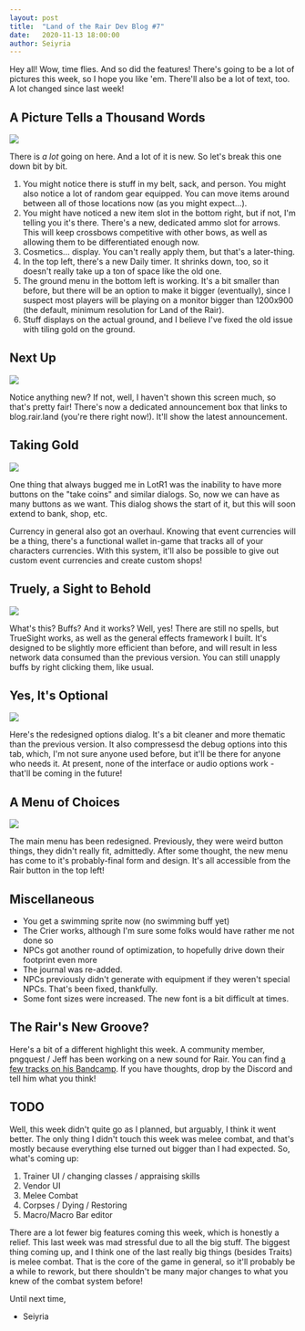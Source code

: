 ```yaml
---
layout: post
title:  "Land of the Rair Dev Blog #7"
date:   2020-11-13 18:00:00
author: Seiyria
---
```


Hey all! Wow, time flies. And so did the features! There's going to be a lot of pictures this week, so I hope you like 'em. There'll also be a lot of text, too. A lot changed since last week!

## A Picture Tells a Thousand Words

![](https://i.imgur.com/TsZIosh.png)

There is _a lot_ going on here. And a lot of it is new. So let's break this one down bit by bit.

1. You might notice there is stuff in my belt, sack, and person. You might also notice a lot of random gear equipped. You can move items around between all of those locations now (as you might expect...).
2. You might have noticed a new item slot in the bottom right, but if not, I'm telling you it's there. There's a new, dedicated ammo slot for arrows. This will keep crossbows competitive with other bows, as well as allowing them to be differentiated enough now.
3. Cosmetics... display. You can't really apply them, but that's a later-thing.
4. In the top left, there's a new Daily timer. It shrinks down, too, so it doesn't really take up a ton of space like the old one.
5. The ground menu in the bottom left is working. It's a bit smaller than before, but there will be an option to make it bigger (eventually), since I suspect most players will be playing on a monitor bigger than 1200x900 (the default, minimum resolution for Land of the Rair).
6. Stuff displays on the actual ground, and I believe I've fixed the old issue with tiling gold on the ground.

## Next Up

![](https://i.imgur.com/lY5Z6Vb.png)

Notice anything new? If not, well, I haven't shown this screen much, so that's pretty fair! There's now a dedicated announcement box that links to blog.rair.land (you're there right now!). It'll show the latest announcement.

## Taking Gold

![](https://i.imgur.com/KVA98hy.png)

One thing that always bugged me in LotR1 was the inability to have more buttons on the "take coins" and similar dialogs. So, now we can have as many buttons as we want. This dialog shows the start of it, but this will soon extend to bank, shop, etc.

Currency in general also got an overhaul. Knowing that event currencies will be a thing, there's a functional wallet in-game that tracks all of your characters currencies. With this system, it'll also be possible to give out custom event currencies and create custom shops!

## Truely, a Sight to Behold

![](https://i.imgur.com/vlYkVtM.png)

What's this? Buffs? And it works? Well, yes! There are still no spells, but TrueSight works, as well as the general effects framework I built. It's designed to be slightly more efficient than before, and will result in less network data consumed than the previous version. You can still unapply buffs by right clicking them, like usual.

## Yes, It's Optional

![](https://i.imgur.com/jzdx6KG.png)

Here's the redesigned options dialog. It's a bit cleaner and more thematic than the previous version. It also compressesd the debug options into this tab, which, I'm not sure anyone used before, but it'll be there for anyone who needs it. At present, none of the interface or audio options work - that'll be coming in the future!

## A Menu of Choices

![](https://i.imgur.com/qskvonS.png)

The main menu has been redesigned. Previously, they were weird button things, they didn't really fit, admittedly. After some thought, the new menu has come to it's probably-final form and design. It's all accessible from the Rair button in the top left!

## Miscellaneous

* You get a swimming sprite now (no swimming buff yet)
* The Crier works, although I'm sure some folks would have rather me not done so
* NPCs got another round of optimization, to hopefully drive down their footprint even more
* The journal was re-added.
* NPCs previously didn't generate with equipment if they weren't special NPCs. That's been fixed, thankfully.
* Some font sizes were increased. The new font is a bit difficult at times.

## The Rair's New Groove?

Here's a bit of a different highlight this week. A community member, pngquest / Jeff has been working on a new sound for Rair. You can find [a few tracks on his Bandcamp](https://jeffharper.bandcamp.com/album/land-of-the-rair-soundtrack-2). If you have thoughts, drop by the Discord and tell him what you think!

## TODO

Well, this week didn't quite go as I planned, but arguably, I think it went better. The only thing I didn't touch this week was melee combat, and that's mostly because everything else turned out bigger than I had expected. So, what's coming up:

1. Trainer UI / changing classes / appraising skills
2. Vendor UI
3. Melee Combat
4. Corpses / Dying / Restoring
5. Macro/Macro Bar editor

There are a lot fewer big features coming this week, which is honestly a relief. This last week was mad stressful due to all the big stuff. The biggest thing coming up, and I think one of the last really big things (besides Traits) is melee combat. That is the core of the game in general, so it'll probably be a while to rework, but there shouldn't be many major changes to what you knew of the combat system before!

Until next time,
- Seiyria
